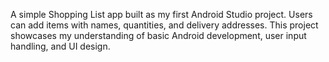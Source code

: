 A simple Shopping List app built as my first Android Studio project. Users can add items with names, quantities, and delivery addresses. This project showcases my understanding of basic Android development, user input handling, and UI design.
